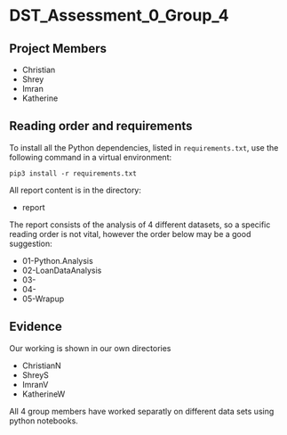 # DST_Assessment_0_Group_4

## Project Members
- Christian
- Shrey
- Imran
- Katherine
## Reading order and requirements
To install all the Python dependencies, listed in `requirements.txt`, use the following command in a virtual environment:
```{sh}
pip3 install -r requirements.txt
```
All report content is in the directory:
* report

The report consists of the analysis of 4 different datasets, so a specific reading order is not vital, however the order below may be a good suggestion:
* 01-Python.Analysis
* 02-LoanDataAnalysis
* 03-
* 04-
* 05-Wrapup

## Evidence
Our working is shown in our own directories
- ChristianN
- ShreyS
- ImranV
- KatherineW

All 4 group members have worked separatly on different data sets using python notebooks. 